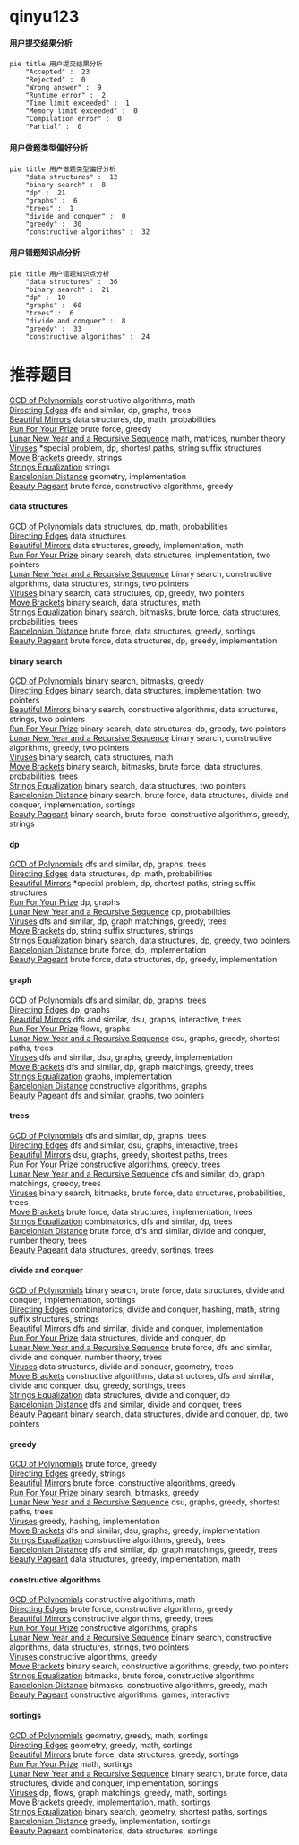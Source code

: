 # qinyu123
<!-- tabs:start -->
#### **用户提交结果分析**

```mermaid
pie title 用户提交结果分析
    "Accepted" :  23
    "Rejected" :  0
    "Wrong answer" :  9
    "Runtime error" :  2
    "Time limit exceeded" :  1
    "Memory limit exceeded" :  0
    "Compilation error" :  0
    "Partial" :  0
```
#### **用户做题类型偏好分析**

```mermaid
pie title 用户做题类型偏好分析
    "data structures" :  12
    "binary search" :  8
    "dp" :  21
    "graphs" :  6
    "trees" :  1
    "divide and conquer" :  0
    "greedy" :  30
    "constructive algorithms" :  32
```
#### **用户错题知识点分析**

```mermaid
pie title 用户错题知识点分析
    "data structures" :  36
    "binary search" :  21
    "dp" :  10
    "graphs" :  60
    "trees" :  6
    "divide and conquer" :  8
    "greedy" :  33
    "constructive algorithms" :  24
```
<!-- tabs:end -->
# 推荐题目
[GCD of Polynomials](http://codeforces.com/problemset/problem/901/B)		constructive algorithms,
                        math		  
[Directing Edges](http://codeforces.com/problemset/problem/1389/G)		dfs and similar,
                        dp,
                        graphs,
                        trees		  
[Beautiful Mirrors](http://codeforces.com/problemset/problem/1265/E)		data structures,
                        dp,
                        math,
                        probabilities		  
[Run For Your Prize](http://codeforces.com/problemset/problem/938/B)		brute force,
                        greedy		  
[Lunar New Year and a Recursive Sequence](http://codeforces.com/problemset/problem/1106/F)		math,
                        matrices,
                        number theory		  
[Viruses](http://codeforces.com/problemset/problem/1387/C)		*special problem,
                        dp,
                        shortest paths,
                        string suffix structures		  
[Move Brackets](http://codeforces.com/problemset/problem/1374/C)		greedy,
                        strings		  
[Strings Equalization](https://codeforces.com/contest/1241/problem/B)		strings		  
[Barcelonian Distance](https://codeforces.com/contest/1079/problem/D)		geometry,
                        implementation		  
[Beauty Pageant](http://codeforces.com/problemset/problem/246/C)		brute force,
                        constructive algorithms,
                        greedy		  
<!-- tabs:start -->
#### **data structures**
[GCD of Polynomials](http://codeforces.com/problemset/problem/1265/E)		data structures,
                        dp,
                        math,
                        probabilities		  
[Directing Edges](http://codeforces.com/problemset/problem/1148/H)		data structures		  
[Beautiful Mirrors](http://codeforces.com/problemset/problem/1217/E)		data structures,
                        greedy,
                        implementation,
                        math		  
[Run For Your Prize](http://codeforces.com/problemset/problem/1333/C)		binary search,
                        data structures,
                        implementation,
                        two pointers		  
[Lunar New Year and a Recursive Sequence](https://codeforces.com/contest/1291/problem/D)		binary search,
                        constructive algorithms,
                        data structures,
                        strings,
                        two pointers		  
[Viruses](http://codeforces.com/problemset/problem/1492/C)		binary search,
                        data structures,
                        dp,
                        greedy,
                        two pointers		  
[Move Brackets](http://codeforces.com/problemset/problem/1490/G)		binary search,
                        data structures,
                        math		  
[Strings Equalization](http://codeforces.com/problemset/problem/1479/D)		binary search,
                        bitmasks,
                        brute force,
                        data structures,
                        probabilities,
                        trees		  
[Barcelonian Distance](http://codeforces.com/problemset/problem/1497/A)		brute force,
                        data structures,
                        greedy,
                        sortings		  
[Beauty Pageant](http://codeforces.com/problemset/problem/1491/C)		brute force,
                        data structures,
                        dp,
                        greedy,
                        implementation		  
#### **binary search**
[GCD of Polynomials](http://codeforces.com/problemset/problem/309/C)		binary search,
                        bitmasks,
                        greedy		  
[Directing Edges](http://codeforces.com/problemset/problem/1333/C)		binary search,
                        data structures,
                        implementation,
                        two pointers		  
[Beautiful Mirrors](https://codeforces.com/contest/1291/problem/D)		binary search,
                        constructive algorithms,
                        data structures,
                        strings,
                        two pointers		  
[Run For Your Prize](http://codeforces.com/problemset/problem/1492/C)		binary search,
                        data structures,
                        dp,
                        greedy,
                        two pointers		  
[Lunar New Year and a Recursive Sequence](http://codeforces.com/problemset/problem/1463/D)		binary search,
                        constructive algorithms,
                        greedy,
                        two pointers		  
[Viruses](http://codeforces.com/problemset/problem/1490/G)		binary search,
                        data structures,
                        math		  
[Move Brackets](http://codeforces.com/problemset/problem/1479/D)		binary search,
                        bitmasks,
                        brute force,
                        data structures,
                        probabilities,
                        trees		  
[Strings Equalization](http://codeforces.com/problemset/problem/1436/E)		binary search,
                        data structures,
                        two pointers		  
[Barcelonian Distance](http://codeforces.com/problemset/problem/1461/D)		binary search,
                        brute force,
                        data structures,
                        divide and conquer,
                        implementation,
                        sortings		  
[Beauty Pageant](http://codeforces.com/problemset/problem/1493/C)		binary search,
                        brute force,
                        constructive algorithms,
                        greedy,
                        strings		  
#### **dp**
[GCD of Polynomials](http://codeforces.com/problemset/problem/1389/G)		dfs and similar,
                        dp,
                        graphs,
                        trees		  
[Directing Edges](http://codeforces.com/problemset/problem/1265/E)		data structures,
                        dp,
                        math,
                        probabilities		  
[Beautiful Mirrors](http://codeforces.com/problemset/problem/1387/C)		*special problem,
                        dp,
                        shortest paths,
                        string suffix structures		  
[Run For Your Prize](http://codeforces.com/problemset/problem/8/E)		dp,
                        graphs		  
[Lunar New Year and a Recursive Sequence](http://codeforces.com/problemset/problem/464/D)		dp,
                        probabilities		  
[Viruses](http://codeforces.com/problemset/problem/618/D)		dfs and similar,
                        dp,
                        graph matchings,
                        greedy,
                        trees		  
[Move Brackets](http://codeforces.com/problemset/problem/427/D)		dp,
                        string suffix structures,
                        strings		  
[Strings Equalization](http://codeforces.com/problemset/problem/1492/C)		binary search,
                        data structures,
                        dp,
                        greedy,
                        two pointers		  
[Barcelonian Distance](https://codeforces.com/contest/1457/problem/C)		brute force,
                        dp,
                        implementation		  
[Beauty Pageant](http://codeforces.com/problemset/problem/1491/C)		brute force,
                        data structures,
                        dp,
                        greedy,
                        implementation		  
#### **graph**
[GCD of Polynomials](http://codeforces.com/problemset/problem/1389/G)		dfs and similar,
                        dp,
                        graphs,
                        trees		  
[Directing Edges](http://codeforces.com/problemset/problem/8/E)		dp,
                        graphs		  
[Beautiful Mirrors](http://codeforces.com/problemset/problem/755/C)		dfs and similar,
                        dsu,
                        graphs,
                        interactive,
                        trees		  
[Run For Your Prize](http://codeforces.com/problemset/problem/1252/L)		flows,
                        graphs		  
[Lunar New Year and a Recursive Sequence](http://codeforces.com/problemset/problem/1245/D)		dsu,
                        graphs,
                        greedy,
                        shortest paths,
                        trees		  
[Viruses](http://codeforces.com/problemset/problem/723/D)		dfs and similar,
                        dsu,
                        graphs,
                        greedy,
                        implementation		  
[Move Brackets](http://codeforces.com/problemset/problem/618/D)		dfs and similar,
                        dp,
                        graph matchings,
                        greedy,
                        trees		  
[Strings Equalization](http://codeforces.com/problemset/problem/1239/F)		graphs,
                        implementation		  
[Barcelonian Distance](http://codeforces.com/problemset/problem/1495/C)		constructive algorithms,
                        graphs		  
[Beauty Pageant](http://codeforces.com/problemset/problem/427/C)		dfs and similar,
                        graphs,
                        two pointers		  
#### **trees**
[GCD of Polynomials](http://codeforces.com/problemset/problem/1389/G)		dfs and similar,
                        dp,
                        graphs,
                        trees		  
[Directing Edges](http://codeforces.com/problemset/problem/755/C)		dfs and similar,
                        dsu,
                        graphs,
                        interactive,
                        trees		  
[Beautiful Mirrors](http://codeforces.com/problemset/problem/1245/D)		dsu,
                        graphs,
                        greedy,
                        shortest paths,
                        trees		  
[Run For Your Prize](http://codeforces.com/problemset/problem/1283/F)		constructive algorithms,
                        greedy,
                        trees		  
[Lunar New Year and a Recursive Sequence](http://codeforces.com/problemset/problem/618/D)		dfs and similar,
                        dp,
                        graph matchings,
                        greedy,
                        trees		  
[Viruses](http://codeforces.com/problemset/problem/1479/D)		binary search,
                        bitmasks,
                        brute force,
                        data structures,
                        probabilities,
                        trees		  
[Move Brackets](http://codeforces.com/problemset/problem/1511/C)		brute force,
                        data structures,
                        implementation,
                        trees		  
[Strings Equalization](http://codeforces.com/problemset/problem/1499/F)		combinatorics,
                        dfs and similar,
                        dp,
                        trees		  
[Barcelonian Distance](http://codeforces.com/problemset/problem/1491/E)		brute force,
                        dfs and similar,
                        divide and conquer,
                        number theory,
                        trees		  
[Beauty Pageant](http://codeforces.com/problemset/problem/1466/D)		data structures,
                        greedy,
                        sortings,
                        trees		  
#### **divide and conquer**
[GCD of Polynomials](http://codeforces.com/problemset/problem/1461/D)		binary search,
                        brute force,
                        data structures,
                        divide and conquer,
                        implementation,
                        sortings		  
[Directing Edges](http://codeforces.com/problemset/problem/1466/G)		combinatorics,
                        divide and conquer,
                        hashing,
                        math,
                        string suffix structures,
                        strings		  
[Beautiful Mirrors](http://codeforces.com/problemset/problem/1490/D)		dfs and similar,
                        divide and conquer,
                        implementation		  
[Run For Your Prize](https://codeforces.com/contest/1483/problem/C)		data structures,
                        divide and conquer,
                        dp		  
[Lunar New Year and a Recursive Sequence](http://codeforces.com/problemset/problem/1491/E)		brute force,
                        dfs and similar,
                        divide and conquer,
                        number theory,
                        trees		  
[Viruses](http://codeforces.com/problemset/problem/1303/G)		data structures,
                        divide and conquer,
                        geometry,
                        trees		  
[Move Brackets](http://codeforces.com/problemset/problem/1494/D)		constructive algorithms,
                        data structures,
                        dfs and similar,
                        divide and conquer,
                        dsu,
                        greedy,
                        sortings,
                        trees		  
[Strings Equalization](http://codeforces.com/problemset/problem/1482/E)		data structures,
                        divide and conquer,
                        dp		  
[Barcelonian Distance](http://codeforces.com/problemset/problem/566/C)		dfs and similar,
                        divide and conquer,
                        trees		  
[Beauty Pageant](http://codeforces.com/problemset/problem/1428/F)		binary search,
                        data structures,
                        divide and conquer,
                        dp,
                        two pointers		  
#### **greedy**
[GCD of Polynomials](http://codeforces.com/problemset/problem/938/B)		brute force,
                        greedy		  
[Directing Edges](http://codeforces.com/problemset/problem/1374/C)		greedy,
                        strings		  
[Beautiful Mirrors](http://codeforces.com/problemset/problem/246/C)		brute force,
                        constructive algorithms,
                        greedy		  
[Run For Your Prize](http://codeforces.com/problemset/problem/309/C)		binary search,
                        bitmasks,
                        greedy		  
[Lunar New Year and a Recursive Sequence](http://codeforces.com/problemset/problem/1245/D)		dsu,
                        graphs,
                        greedy,
                        shortest paths,
                        trees		  
[Viruses](http://codeforces.com/problemset/problem/463/C)		greedy,
                        hashing,
                        implementation		  
[Move Brackets](http://codeforces.com/problemset/problem/723/D)		dfs and similar,
                        dsu,
                        graphs,
                        greedy,
                        implementation		  
[Strings Equalization](http://codeforces.com/problemset/problem/1283/F)		constructive algorithms,
                        greedy,
                        trees		  
[Barcelonian Distance](http://codeforces.com/problemset/problem/618/D)		dfs and similar,
                        dp,
                        graph matchings,
                        greedy,
                        trees		  
[Beauty Pageant](http://codeforces.com/problemset/problem/1217/E)		data structures,
                        greedy,
                        implementation,
                        math		  
#### **constructive algorithms**
[GCD of Polynomials](http://codeforces.com/problemset/problem/901/B)		constructive algorithms,
                        math		  
[Directing Edges](http://codeforces.com/problemset/problem/246/C)		brute force,
                        constructive algorithms,
                        greedy		  
[Beautiful Mirrors](http://codeforces.com/problemset/problem/1283/F)		constructive algorithms,
                        greedy,
                        trees		  
[Run For Your Prize](http://codeforces.com/problemset/problem/1495/C)		constructive algorithms,
                        graphs		  
[Lunar New Year and a Recursive Sequence](https://codeforces.com/contest/1291/problem/D)		binary search,
                        constructive algorithms,
                        data structures,
                        strings,
                        two pointers		  
[Viruses](http://codeforces.com/problemset/problem/1493/A)		constructive algorithms,
                        greedy		  
[Move Brackets](http://codeforces.com/problemset/problem/1463/D)		binary search,
                        constructive algorithms,
                        greedy,
                        two pointers		  
[Strings Equalization](https://codeforces.com/contest/1456/problem/B)		bitmasks,
                        brute force,
                        constructive algorithms		  
[Barcelonian Distance](http://codeforces.com/problemset/problem/1492/D)		bitmasks,
                        constructive algorithms,
                        greedy,
                        math		  
[Beauty Pageant](https://codeforces.com/contest/1504/problem/D)		constructive algorithms,
                        games,
                        interactive		  
#### **sortings**
[GCD of Polynomials](https://codeforces.com/contest/1496/problem/C)		geometry,
                        greedy,
                        math,
                        sortings		  
[Directing Edges](http://codeforces.com/problemset/problem/1495/A)		geometry,
                        greedy,
                        math,
                        sortings		  
[Beautiful Mirrors](http://codeforces.com/problemset/problem/1497/A)		brute force,
                        data structures,
                        greedy,
                        sortings		  
[Run For Your Prize](http://codeforces.com/problemset/problem/1427/A)		math,
                        sortings		  
[Lunar New Year and a Recursive Sequence](http://codeforces.com/problemset/problem/1461/D)		binary search,
                        brute force,
                        data structures,
                        divide and conquer,
                        implementation,
                        sortings		  
[Viruses](http://codeforces.com/problemset/problem/1437/C)		dp,
                        flows,
                        graph matchings,
                        greedy,
                        math,
                        sortings		  
[Move Brackets](http://codeforces.com/problemset/problem/1473/A)		greedy,
                        implementation,
                        math,
                        sortings		  
[Strings Equalization](http://codeforces.com/problemset/problem/1486/B)		binary search,
                        geometry,
                        shortest paths,
                        sortings		  
[Barcelonian Distance](http://codeforces.com/problemset/problem/1480/B)		greedy,
                        implementation,
                        sortings		  
[Beauty Pageant](http://codeforces.com/problemset/problem/1420/D)		combinatorics,
                        data structures,
                        sortings		  
<!-- tabs:end -->
